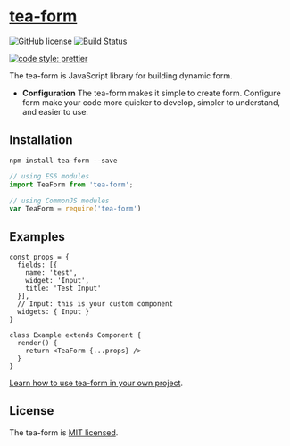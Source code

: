 # [tea-form](https://sfmaple.github.io/tea-form)

[![GitHub license](https://img.shields.io/badge/license-MIT-blue.svg)](https://github.com/sfmaple/tea-form/blob/master/LICENSE)
[![Build Status](https://api.travis-ci.org/sfmaple/tea-form.svg?branch=master)](travis-ci.org/sfmaple/tea-form)
<!-- [Coverage Status](https://coveralls.io) -->
[![code style: prettier](https://img.shields.io/badge/code_style-prettier-ff69b4.svg?style=flat-square)](https://github.com/prettier/prettier)

The tea-form is JavaScript library for building dynamic form.

* **Configuration** The tea-form makes it simple to create form. Configure form make your code more quicker to develop, simpler to understand, and easier to use.

## Installation

`npm install tea-form --save`

```javascript
// using ES6 modules
import TeaForm from 'tea-form';

// using CommonJS modules
var TeaForm = require('tea-form')
```

## Examples

```tsx
const props = {
  fields: [{
    name: 'test',
    widget: 'Input',
    title: 'Test Input'
  }],
  // Input: this is your custom component
  widgets: { Input }
}

class Example extends Component {
  render() {
    return <TeaForm {...props} />
  }
}
```

[Learn how to use tea-form in your own project](https://sfmaple.github.io/tea-form/docs/getting-started.html).

## License

The tea-form is [MIT licensed](./LICENSE).

